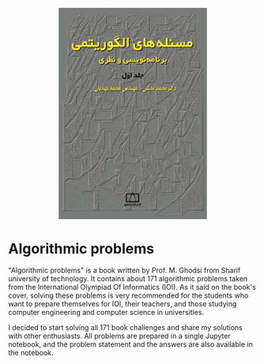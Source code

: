 <p align="center"><img src="./docs/book-cover.jpg" width="300px"/></p>

# Algorithmic problems

"Algorithmic problems" is a book written by Prof. M. Ghodsi from Sharif university of technology. It contains about 171 algorithmic problems taken from the International Olympiad Of Informatics (IOI). As it said on the book's cover, solving these problems is very recommended for the students who want to prepare themselves for IOI, their teachers, and those studying computer engineering and computer science in universities.

I decided to start solving all 171 book challenges and share my solutions with other enthusiasts. All problems are prepared in a single Jupyter notebook, and the problem statement and the answers are also available in the notebook.
